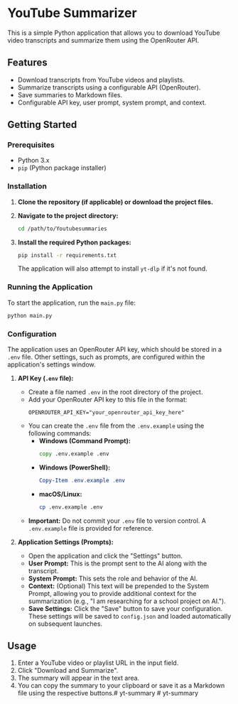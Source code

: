 # YouTube Summarizer

This is a simple Python application that allows you to download YouTube video transcripts and summarize them using the OpenRouter API.

## Features

*   Download transcripts from YouTube videos and playlists.
*   Summarize transcripts using a configurable API (OpenRouter).
*   Save summaries to Markdown files.
*   Configurable API key, user prompt, system prompt, and context.

## Getting Started

### Prerequisites

*   Python 3.x
*   `pip` (Python package installer)

### Installation

1.  **Clone the repository (if applicable) or download the project files.**

2.  **Navigate to the project directory:**

    ```bash
    cd /path/to/Youtubesummaries
    ```

3.  **Install the required Python packages:**

    ```bash
    pip install -r requirements.txt
    ```

    The application will also attempt to install `yt-dlp` if it's not found.

### Running the Application

To start the application, run the `main.py` file:

```bash
python main.py
```

### Configuration

The application uses an OpenRouter API key, which should be stored in a `.env` file. Other settings, such as prompts, are configured within the application's settings window.

1.  **API Key (`.env` file):**
    *   Create a file named `.env` in the root directory of the project.
    *   Add your OpenRouter API key to this file in the format:
        ```
        OPENROUTER_API_KEY="your_openrouter_api_key_here"
        ```
    *   You can create the `.env` file from the `.env.example` using the following commands:
        *   **Windows (Command Prompt):**
            ```cmd
            copy .env.example .env
            ```
        *   **Windows (PowerShell):**
            ```powershell
            Copy-Item .env.example .env
            ```
        *   **macOS/Linux:**
            ```bash
            cp .env.example .env
            ```
    *   **Important:** Do not commit your `.env` file to version control. A `.env.example` file is provided for reference.

2.  **Application Settings (Prompts):**
    *   Open the application and click the "Settings" button.
    *   **User Prompt:** This is the prompt sent to the AI along with the transcript.
    *   **System Prompt:** This sets the role and behavior of the AI.
    *   **Context:** (Optional) This text will be prepended to the System Prompt, allowing you to provide additional context for the summarization (e.g., "I am researching for a school project on AI.").
    *   **Save Settings:** Click the "Save" button to save your configuration. These settings will be saved to `config.json` and loaded automatically on subsequent launches.

## Usage

1.  Enter a YouTube video or playlist URL in the input field.
2.  Click "Download and Summarize".
3.  The summary will appear in the text area.
4.  You can copy the summary to your clipboard or save it as a Markdown file using the respective buttons.#   y t - s u m m a r y  
 #   y t - s u m m a r y  
 